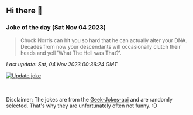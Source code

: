 ## Hi there 👋

### Joke of the day (Sat Nov 04 2023)
<!-- joke -->
>Chuck Norris can hit you so hard that he can actually alter your DNA. Decades from now your descendants will occasionally clutch their heads and yell 'What The Hell was That?'.
<!-- /joke -->

*Last update: Sat, 04 Nov 2023 00:36:24 GMT*

[![Update joke](https://github.com/nclskfm/nclskfm/actions/workflows/joke.yml/badge.svg)](https://github.com/nclskfm/nclskfm/actions/workflows/joke.yml)

<br><br>
Disclaimer: The jokes are from the [Geek-Jokes-api](https://github.com/sameerkumar18/geek-joke-api) and are randomly selected. That's why they are unfortunately often not funny. :D
